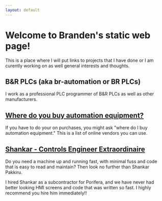 ```yaml
---
layout: default
---
```

# Welcome to Branden's static web page!
This is a place where I will put links to projects that I have done or I am curently working on as well general interests and thoughts.

## B&R PLCs (aka br-automation or BR PLCs)
I work as a professional PLC programmer of B&R PLCs as well as other manufacturers.

## [Where do you buy automation equipment? ](./automationSalesWebsites.html)

If you have to do your on purchases, you might ask "where do I buy automation equipment." This is a list of online vendors you can use.

## [Shankar - Controls Engineer Extraordinaire](https://www.linkedin.com/in/shankar-pakkiru/)
Do you need a machine up and running fast, with minimal fuss and code that is easy to read and maintain? Then look no further than Shankar Pakkiru.

I hired Shankar as a subcontractor for Porifera, and we have never had better looking HMI screens and code that was written so fast. I highly recommend you hire him immediately!!
